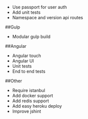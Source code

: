 - Use passport for user auth
- Add unit tests
- Namespace and version api routes

##Gulp
- Modular gulp build

##Angular
- Angular touch
- Angular UI
- Unit tests
- End to end tests

##Other
- Require istanbul
- Add docker support
- Add redis support
- Add easy heroku deploy
- Improve jshint
